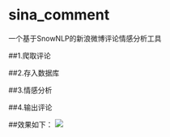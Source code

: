 # sina_comment
一个基于SnowNLP的新浪微博评论情感分析工具


##1.爬取评论

##2.存入数据库

##3.情感分析

##4.输出评论


##效果如下：
![](https://github.com/NateHuangHao/sina_comment.git/readme_image/demo.jpg)